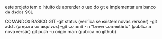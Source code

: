 este projeto tem o intuito de aprender o uso do git e implementar um banco de dados SQL

COMANDOS BASICO GIT
-git status (verifica se existem novas versões)
-git add . (prepara os arquivos)
-git commit -m "breve comentário" (publica a nova versão)
git push -u origin main (publica no github)

